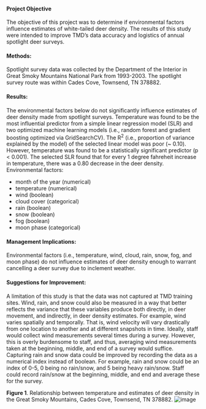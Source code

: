 #### Project Objective

The objective of this project was to determine if environmental factors influence estimates of white-tailed deer density.  The results of this study were intended to improve TMD’s data accuracy and logistics of annual spotlight deer surveys. 

#### Methods: 

Spotlight survey data was collected by the Department of the Interior in Great Smoky Mountains National Park from 1993-2003.  The spotlight survey route was within Cades Cove, Townsend, TN 378882.

#### Results: 

The environmental factors below do not significantly influence estimates of deer density made from spotlight surveys. Temperature was found to be the most influential predictor from a simple linear regression model (SLR) and two optimized machine learning models (i.e., random forest and gradient boosting optimized via GridSearchCV). The R<sup>2</sup> (i.e., proportion of variance explained by the model) of the selected linear model was poor (~ 0.10).  However, temperature was found to be a statistically significant predictor (p < 0.001).  The selected SLR found that for every 1 degree fahreheit increase in temperature, there was a 0.80 decrease in the deer density. Environmental factors: 

* month of the year (numerical)
* temperature (numerical)
* wind (boolean)
* cloud cover (categorical)
* rain (boolean)
* snow (boolean)
* fog (boolean)
* moon phase (categorical)

#### Management Implications: 

Environmental factors (i.e., temperature, wind, cloud, rain, snow, fog, and moon phase) do not influence estimates of deer density enough to warrant cancelling a deer survey due to inclement weather.

#### Suggestions for Improvement: 

A limitation of this study is that the data was not captured at TMD training sites.  Wind, rain, and snow could also be measured in a way that better reflects the variance that these variables produce both directly, in deer movement, and indirectly, in deer density estimates.  For example, wind varies spatially and temporally. That is, wind velocity will vary drastically from one location to another and at different snapshots in time. Ideally, staff would collect wind measurements several times during a survey.  However, this is overly burdensome to staff, and thus, averaging wind measurements taken at the beginning, middle, and end of a survey would suffice.  Capturing rain and snow data could be improved by recording the data as a numerical index instead of boolean.  For example, rain and snow could be an index of 0-5, 0 being no rain/snow, and 5 being heavy rain/snow.  Staff could record rain/snow at the beginning, middle, and end and average these for the survey.  

**Figure 1**. Relationship between temperature and estimates of deer density in the Great Smoky Mountains, Cades Cove, Townsend, TN 378882.
![image](https://user-images.githubusercontent.com/95881308/212176380-c400f147-0081-4860-a83c-2cdf12100d20.png)

